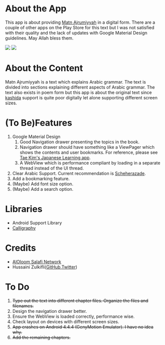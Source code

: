 About the App
==============
This app is about providing [Matn Ajrumiyyah](http://en.wikipedia.org/wiki/Aj%C4%81r%C5%ABm%C4%ABya) in a digital form. There are a couple of other apps on the Play Store for this text but I was not satisfied with their quality and the lack of updates with Google Material Design guidelines. May Allah bless them.

![](https://raw.githubusercontent.com/khalid-hussain/MatnAjrumiyyah/master/screenshot1.png)
![](https://raw.githubusercontent.com/khalid-hussain/MatnAjrumiyyah/master/screenshot2.png)

About the Content
==================
Matn Ajrumiyyah is a text which explains Arabic grammar. The text is divided into sections explaining different aspects of Arabic grammar. The text also exists in poem form but this app is about the original text since [kashida](http://en.wikipedia.org/wiki/Kashida) support is quite poor digitally let alone supporting different screen sizes.

(To Be)Features
==================
1. Google Material Design
	1. Good Navigation drawer presenting the topics in the book.
	2. Navigation drawer should have something like a ViewPager which shows the contents and user bookmarks. For reference, please see [Tae Kim's Japanese Learning app](https://play.google.com/store/apps/details?id=com.alexisblaze.japanese_grammar).
	3. A WebView which is performance compliant by loading in a separate thread instead of the UI thread.
2. Clear Arabic Support. Current recommendation is [Scheherazade](http://openfontlibrary.org/en/font/scheherazade).
3. Add a bookmarking feature.
4. (Maybe) Add font size option.
5. (Maybe) Add a search option.

Libraries
==========
- Android Support Library
- [Calligraphy](https://github.com/chrisjenx/Calligraphy)

Credits
==========
- [AlOloom Salafi Network](http://aloloom.net/vb/showthread.php?t=8833)
- Hussaini Zulkifli([GitHub](https://github.com/the1375),[Twitter](https://twitter.com/HussainiZul))

To Do
======
1. ~~Type out the text into different chapter files. Organize the files and filenames.~~
2. Design the navigation drawer better.
3. Ensure the WebView is loaded correctly, performance wise.
4. Check layout on devices with different screen sizes.
5. ~~App crashes on Android 4.4.4 (GenyMotion Emulator). I have no idea why.~~
6. ~~Add the remaining chapters.~~
